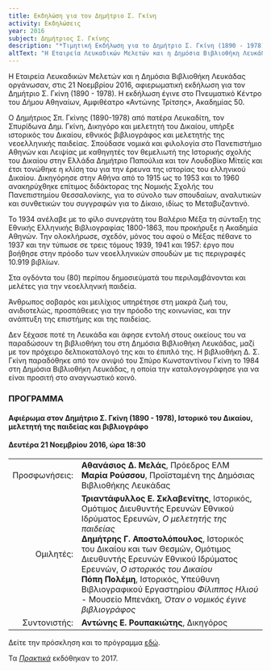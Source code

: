 ```yaml
---
title: Εκδηλώση για τον Δημήτριο Σ. Γκίνη
activity: Εκδηλώσεις
year: 2016
subject: Δημήτριος Σ. Γκίνης
description: "*Τιμητική Εκδήλωση για το Δημήτριο Σ. Γκίνη (1890 - 1978).* Ομιλητές: Αθανάσιος Δ. Μελάς, Τριαντάφυλλος Ε. Σκλαβενίτης, Δημήτρης Γ. Αποστολόπουλος, Πόπη Πολέμη. Συντονιστής: Αντώνης Ε. Ρουπακιώτης. Αμφιθέατρο «Αντώνης Τρίτσης» του Πνευματικού Κέντρου Δήμου Αθηναίων, Δευτέρα 21 Νοεμβρίου 2016. Τα [*Πρακτικά*](/publications/epetiaka-afierwmata/dimitrios_ginis.html) εκδόθηκαν το 2017."
altText: "Η Εταιρεία Λευκαδικών Μελετών και η Δημόσια Βιβλιοθήκη Λευκάδας οργάνωσαν, στις 21 Νοεμβρίου 2016, αφιερωματική εκδήλωση για τον Δημήτριο Σ. Γκίνη (1890 - 1978). Η εκδήλωση έγινε στο Πνευματικό Κέντρο του Δήμου Αθηναίων, Αμφιθέατρο «Αντώνης Τρίτσης», Ακαδημίας 50. [\(περισσότερα εδώ\)](/xroniko/ekdhlwseis/dimitrios_ginis.html)"
---
```


Η Εταιρεία Λευκαδικών Μελετών και η Δημόσια Βιβλιοθήκη Λευκάδας οργάνωσαν, στις 21 Νοεμβρίου 2016, αφιερωματική εκδήλωση για τον Δημήτριο Σ. Γκίνη \(1890 - 1978\). Η εκδήλωση έγινε στο Πνευματικό Κέντρο του Δήμου Αθηναίων, Αμφιθέατρο «Αντώνης Τρίτσης», Ακαδημίας 50.

Ο Δημήτριος Σπ. Γκίνης \(1890-1978\) από πατέρα Λευκαδίτη, τον Σπυρίδωνα Δημ. Γκίνη, Δικηγόρο και μελετητή του Δικαίου, υπήρξε ιστορικός του Δικαίου, εθνικός βιβλιογράφος και μελετητής της νεοελληνικής παιδείας. Σπούδασε νομικά και φιλολογία στο Πανεπιστήμιο Αθηνών και Λειψίας με καθηγητές τον θεμελιωτή της Ιστορικής σχολής του Δικαίου στην Ελλάδα Δημήτριο Παπούλια και τον Λουδοβίκο Μίτεϊς και έτσι τονώθηκε η κλίση του για την έρευνα της ιστορίας του ελληνικού Δικαίου. Δικηγόρησε στην Αθήνα από το 1915 ως το 1953 και το 1960 ανακηρύχθηκε επίτιμος διδάκτορας της Νομικής Σχολής του Πανεπιστημίου Θεσσαλονίκης, για το σύνολο των σπουδαίων, αναλυτικών και συνθετικών του συγγραφών για το Δίκαιο, ιδίως το Μεταβυζαντινό.

Το 1934 ανέλαβε με το φίλο συνεργάτη του Βαλέριο Μέξα τη σύνταξη της Εθνικής Ελληνικής Βιβλιογραφίας 1800-1863, που προκήρυξε η Ακαδημία Αθηνών. Την ολοκλήρωσε, σχεδόν, μόνος του αφού ο Μέξας πέθανε το 1937 και την τύπωσε σε τρεις τόμους 1939, 1941 και 1957: έργο που βοήθησε στην πρόοδο των νεοελληνικών σπουδών με τις περιγραφές 10.919 βιβλίων.

Στα ογδόντα του \(80\) περίπου δημοσιεύματά του περιλαμβάνονται και μελέτες για την νεοελληνική παιδεία.

Άνθρωπος σοβαρός και μειλίχιος υπηρέτησε στη μακρά ζωή του, ανιδιοτελώς, προσπάθειες για την πρόοδο της κοινωνίας, και την ανάπτυξη της επιστήμης και  της παιδείας.

Δεν ξέχασε ποτέ τη Λευκάδα και άφησε εντολή στους οικείους του να παραδώσουν τη βιβλιοθήκη του στη Δημόσια Βιβλιοθήκη Λευκάδας, μαζί με τον πρόχειρο δελτιοκατάλογό της και το έπιπλό της. Η βιβλιοθήκη Δ. Σ. Γκίνη παραδόθηκε από τον ανιψιό του Σπύρο Κωνσταντίνου Γκίνη το 1984 στη Δημόσια Βιβλιοθήκη Λευκάδας, η οποία την καταλογογράφησε για να είναι προσιτή στο αναγνωστικό κοινό.


### ΠΡΟΓΡΑΜΜΑ

#### Αφιέρωμα στον Δημήτριο Σ. Γκίνη \(1890 - 1978\), Ιστορικό του Δικαίου, μελετητή της παιδείας και βιβλιογράφο
#### Δευτέρα 21 Νοεμβρίου 2016, ώρα 18:30

|                              |                         |
| ---------------------------: | :---------------------- |
| <div class='donthyphenate'>Προσφωνήσεις:</div> | **Αθανάσιος Δ. Μελάς**, Πρόεδρος ΕΛΜ <br/>**Μαρία Ρούσσου**, Προϊσταμένη της Δημόσιας Βιβλιοθήκης Λευκάδας<br/>
| <div class='donthyphenate'>Ομιλητές:</div> | **Τριαντάφυλλος Ε. Σκλαβενίτης**, Ιστορικός, Ομότιμος Διευθυντής Ερευνών Εθνικού Ιδρύματος Ερευνών, *Ο μελετητής της παιδείας* <br/>**Δημήτρης Γ. Αποστολόπουλος**, Ιστορικός του Δικαίου και των Θεσμών, Ομότιμος Διευθυντής Ερευνών Εθνικού Ιδρύματος Ερευνών, *Ο ιστορικός του Δικαίου* <br/>**Πόπη Πολέμη**, Ιστορικός, Υπεύθυνη Βιβλιογραφικού Εργαστηρίου *Φίλιππος Ηλιού* - Μουσείο Μπενάκη, *Όταν ο νομικός έγινε βιβλιογράφος*
| <div class='donthyphenate'>Συντονιστής:</div> | **Αντώνης Ε. Ρουπακιώτης**, Δικηγόρος

Δείτε την πρόσκληση και το πρόγραμμα [εδώ](/documents/prosklhsh_gini.pdf).

Τα [*Πρακτικά*](/publications/epetiaka-afierwmata/dimitrios_ginis.html) εκδόθηκαν το 2017.
